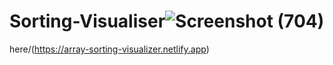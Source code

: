 # Sorting-Visualiser![Screenshot (704)](https://user-images.githubusercontent.com/84044828/175813390-a481c190-8b79-4998-83de-c8abea2be7bd.png)
here/(https://array-sorting-visualizer.netlify.app)
